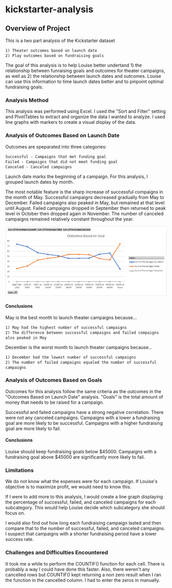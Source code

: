 # kickstarter-analysis

## Overview of Project

This is a two part analysis of the Kickstarter dataset 

    1) Theater outcomes based on launch date
    2) Play outcomes based on fundraising goals

The goal of this analysis is to help Louise better undertand 1) the relationship between funraising goals and outcomes for theater campaigns, as well as 2) the relationship between launch dates and outcomes. Louise can use this information to time launch dates better and to pinpoint optimal fundraising goals.  

### Analysis Method

This analysis was performed using Excel. I used the "Sort and Filter" setting and PivotTables to extract and organize the data I wanted to analyze. I used line graphs with markers to create a visual display of the data.

### Analysis of Outcomes Based on Launch Date

Outcomes are speparated into three categories: 
   
    Successful - Campaigns that met funding goal 
    Failed - Campaigns that did not meet funding goal
    Canceled - Canceled campaigns

Launch date marks the beginning of a campaign. For this analysis, I grouped launch dates by month.

The most notable feature is the sharp increase of successful compaigns in the month of May. Successful campaigns decreased gradually from May to December. 
Failed campaigns also peaked in May, but remained at that level until August. Failed campaigns dropped in September then returned to peak level in October then dropped again in November. The number of canceled campaigns remained relatively constant throughout the year.

![Outcomes_vs_Goals](https://github.com/jolwig/kickstarter-analysis/blob/main/Outcomes_vs_Goals.png)

#### Conclusions

May is the best month to launch theater campaigns because...
    
    1) May had the highest number of successful campaigns
    2) The difference between successful campaigns and failed compaigns also peaked in May

December is the worst month to launch theater campaigns because...
    
    1) December had the lowest number of successful campaigns
    2) The number of failed campaigns equaled the number of successful campaigns 


### Analysis of Outcomes Based on Goals

Outcomes for this analysis follow the same criteria as the outcomes in the "Outcomes Based on Launch Date" analysis.
"Goals" is the total amount of money that needs to be raised for a campaign.

Successful and failed campaigns have a strong negative correlation. There were not any canceled campaigns. Campaigns with a lower a fundraising goal are more likely to be successful. Campaigns with a higher fundraising goal are more likely to fail.

#### Conclusions

Louise should keep fundraising goals below $45000. Campaigns with a fundraising goal above $45000 are significantly more likely to fail. 
    

### Limitations

We do not know what the expenses were for each campaign. If Louise's objective is to maximize profit, we would need to know this.

If I were to add more to this analysis, I would create a line graph displaying the percentage of successful, failed, and canceled campaigns for each subcategory. This would help Louise decide which subcategory she should focus on.

I would also find out how long each fundraising campaign lasted and then compare that to the number of successful, failed, and canceled campaigns. I suspect that campaigns with a shorter fundraising period have a lower success rate.


### Challenges and Difficulties Encountered

It took me a while to perform the COUNTIF() function for each cell. There is probably a way I could have done this faster. Also, there weren't any cancelled rows but COUNTIF() kept returning a non zero result when I ran the function in the cancelled column. I had to enter the zeros in manually.
